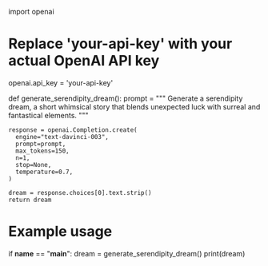 import openai

# Replace 'your-api-key' with your actual OpenAI API key
openai.api_key = 'your-api-key'

def generate_serendipity_dream():
    prompt = """
    Generate a serendipity dream, a short whimsical story that blends unexpected luck with surreal and fantastical elements.
    """

    response = openai.Completion.create(
      engine="text-davinci-003",
      prompt=prompt,
      max_tokens=150,
      n=1,
      stop=None,
      temperature=0.7,
    )

    dream = response.choices[0].text.strip()
    return dream

# Example usage
if __name__ == "__main__":
    dream = generate_serendipity_dream()
    print(dream)
